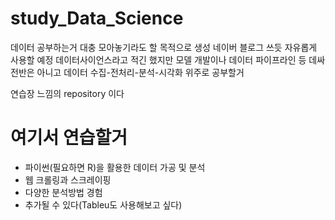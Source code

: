 # study_Data_Science
데이터 공부하는거 대충 모아놓기라도 할 목적으로 생성
네이버 블로그 쓰듯 자유롭게 사용할 예정
데이터사이언스라고 적긴 했지만 모델 개발이나 데이터 파이프라인 등 데싸 전반은 아니고 데이터 수집-전처리-분석-시각화 위주로 공부할거

연습장 느낌의 repository 이다

# 여기서 연습할거
* 파이썬(필요하면 R)을 활용한 데이터 가공 및 분석
* 웹 크롤링과 스크레이핑
* 다양한 분석방법 경험
* 추가될 수 있다(Tableu도 사용해보고 싶다)
